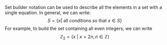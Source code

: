 Set builder notation can be used to describe all the elements in a set with a single equation. In general, we can write:
$$S=\{x|\text{ all conditions so that $x\in S$}\}$$
For example, to build the set containing all even integers, we can write
$$\mathbb{Z}_{2}=\{x\:|\:x=2n, n\in\mathbb{Z}\}$$
